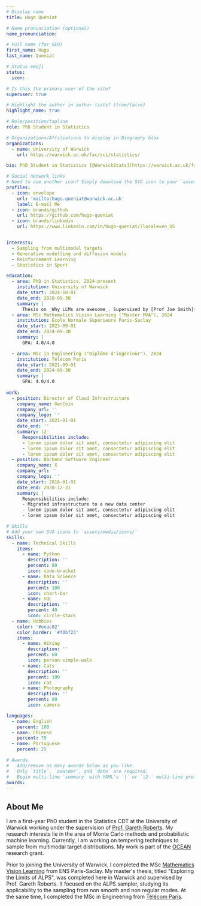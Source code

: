 ```yaml
---
# Display name
title: Hugo Queniat

# Name pronunciation (optional)
name_pronunciation:

# Full name (for SEO)
first_name: Hugo
last_name: Queniat

# Status emoji
status:
  icon:

# Is this the primary user of the site?
superuser: true

# Highlight the author in author lists? (true/false)
highlight_name: true

# Role/position/tagline
role: PhD Student in Statistics

# Organizations/Affiliations to display in Biography blox
organizations:
  - name: University of Warwick
    url: https://warwick.ac.uk/fac/sci/statistics/

bio: PhD Student in Statistics [@WarwickStats](https://warwick.ac.uk/fac/sci/statistics/)

# Social network links
# Need to use another icon? Simply download the SVG icon to your `assets/media/icons/` folder.
profiles:
  - icon: envelope
    url: 'mailto:hugo.queniat@warwick.ac.uk'
    label: E-mail Me
  - icon: brands/github
    url: https://github.com/hugo-queniat
  - icon: brands/linkedin
    url: https://www.linkedin.com/in/hugo-queniat/?locale=en_US


interests:
  - Sampling from multimodal targets
  - Generative modelling and diffusion models
  - Reinforcement Learning
  - Statistics in Sport

education:
  - area: PhD in Statistics, 2024-present
    institution: University of Warwick
    date_start: 2024-10-01
    date_end: 2028-09-30
    summary: |
      Thesis on _Why LLMs are awesome_. Supervised by [Prof Joe Smith](https://example.com). Presented papers at 5 IEEE conferences with the contributions being published in 2 Springer journals.
  - area: MSc Mathematics Vision Learning ("Master MVA"), 2024
    institution: École Normale Supérieure Paris-Saclay
    date_start: 2023-09-01
    date_end: 2024-09-30
    summary: |
      GPA: 4.0/4.0

  - area: MSc in Engineering ("Diplôme d'ingénieur"), 2024
    institution: Télécom Paris
    date_start: 2021-09-01
    date_end: 2024-09-30
    summary: |
      GPA: 4.0/4.0
      
work:
  - position: Director of Cloud Infrastructure
    company_name: GenCoin
    company_url: ''
    company_logo: ''
    date_start: 2021-01-01
    date_end: ''
    summary: |2-
      Responsibilities include:
      - lorem ipsum dolor sit amet, consectetur adipiscing elit
      - lorem ipsum dolor sit amet, consectetur adipiscing elit
      - lorem ipsum dolor sit amet, consectetur adipiscing elit
  - position: Backend Software Engineer
    company_name: X
    company_url: ''
    company_logo: ''
    date_start: 2016-01-01
    date_end: 2020-12-31
    summary: |
      Responsibilities include:
      - Migrated infrastructure to a new data center
      - lorem ipsum dolor sit amet, consectetur adipiscing elit
      - lorem ipsum dolor sit amet, consectetur adipiscing elit

# Skills
# Add your own SVG icons to `assets/media/icons/`
skills:
  - name: Technical Skills
    items:
      - name: Python
        description: ''
        percent: 80
        icon: code-bracket
      - name: Data Science
        description: ''
        percent: 100
        icon: chart-bar
      - name: SQL
        description: ''
        percent: 40
        icon: circle-stack
  - name: Hobbies
    color: '#eeac02'
    color_border: '#f0bf23'
    items:
      - name: Hiking
        description: ''
        percent: 60
        icon: person-simple-walk
      - name: Cats
        description: ''
        percent: 100
        icon: cat
      - name: Photography
        description: ''
        percent: 80
        icon: camera

languages:
  - name: English
    percent: 100
  - name: Chinese
    percent: 75
  - name: Portuguese
    percent: 25

# Awards.
#   Add/remove as many awards below as you like.
#   Only `title`, `awarder`, and `date` are required.
#   Begin multi-line `summary` with YAML's `|` or `|2-` multi-line prefix and indent 2 spaces below.
awards:
---
```


## About Me

I am a first-year PhD student in the Statistics CDT at the University of Warwick working under the supervision of [Prof. Gareth Roberts](https://warwick.ac.uk/fac/sci/statistics/staff/academic-research/roberts). My research interests lie in the area of Monte Carlo methods and probabilistic machine learning. Currently, I am working on tempering techniques to sample from multimodal target distributions. My work is part of the [OCEAN](https://oceanerc.com) research grant. 

Prior to joining the University of Warwick, I completed the MSc [Mathematics Vision Learning](https://www.master-mva.com) from ENS Paris-Saclay. My master's thesis, titled "Exploring the Limits of ALPS", was completed here in Warwick and supervised by Prof. Gareth Roberts. It focused on the ALPS sampler, studying its applicability to the sampling from non smooth and non regular modes. At the same time, I completed the MSc in Engineering from [Télécom Paris](https://www.telecom-paris.fr/en/engineering).
